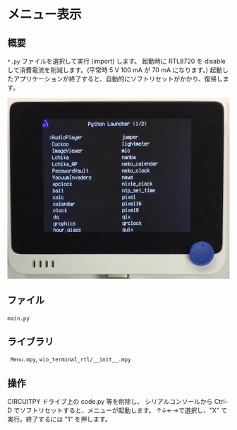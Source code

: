 # メニュー表示

## 概要
`*.py` ファイルを選択して実行 (import) します。
起動時に RTL8720 を disable して消費電流を削減します。(平常時 5 V 100 mA が 70 mA になります。)
起動したアプリケーションが終了すると、自動的にソフトリセットがかかり、復帰します。

[![YouTube](./Menu.jpg)](https://www.youtube.com/watch?v=ZSyzFWfQR3k)

## ファイル
   `main.py`

## ライブラリ
   ` Menu.mpy`, `wio_terminal_rtl/__init__.mpy`

## 操作
CIRCUITPY ドライブ上の code.py 等を削除し、
シリアルコンソールから Ctrl-D でソフトリセットすると、メニューが起動します。
↑↓←→で選択し、"X" て実行。終了するには "1" を押します。
